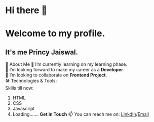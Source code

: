 # Hi there 👋
# **Welcome to my profile.**
## It's me Princy Jaiswal.
🚀 About Me
🌱 I’m currently learning on my learning phase.
<br>
🔭 I’m looking forward to make my career as a **Developer**.
<br>
👯 I’m looking to collaborate on **Frontend Project**.
<br>
🛠️ Technologies & Tools:
<br>
Skills till now:
<br>
1. HTML
2. CSS
3. Javascript
4. Loading.......
**Get in Touch**
📫 You can reach me on: [LinkdIn](https://www.linkedin.com/in/princy-jaiswal-105a46219/)/[Email](jprincy933@gmail.com)


